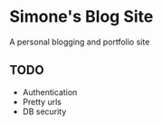 # Simone's Blog Site
A personal blogging and portfolio site

## TODO

* Authentication
* Pretty urls
* DB security

